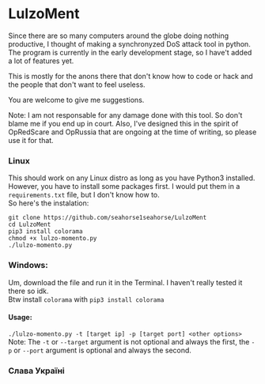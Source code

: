 # LulzoMent

Since there are so many computers around the globe doing nothing productive, I thought of making a synchronyzed DoS attack tool in python.
The program is currently in the early development stage, so I have't added a lot of features yet.

This is mostly for the anons there that don't know how to code or hack and the people that don't want to feel useless.

You are welcome to give me suggestions.

Note: I am not responsable for any damage done with this tool. So don't blame me if you end up in court.
Also, I've designed this in the spirit of OpRedScare and OpRussia that are ongoing at the time of writing, so please use it for that.

### Linux
This should work on any Linux distro as long as you have Python3 installed.\
However, you have to install some packages first. I would put them in a `requirements.txt` file, but I don't know how to.\
So here's the instalation:

`git clone https://github.com/seahorse1seahorse/LulzoMent`\
`cd LulzoMent`\
`pip3 install colorama`\
`chmod +x lulzo-momento.py`\
`./lulzo-momento.py`


### Windows:
Um, download the file and run it in the Terminal. I haven't really tested it there so idk.\
Btw install `colorama` with `pip3 install colorama`

#### Usage:
`./lulzo-momento.py -t [target ip] -p [target port] <other options>`\
Note: The `-t` or `--target` argument is not optional and always the first, the `-p` or `--port` argument is optional and always the second.

### Слава Україні
